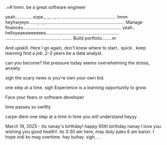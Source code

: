 .+# hmm.
be a great software engineer

yeah.............
sope.,..,....,....
...........................................
hmm heyhwyeye.......,...,................................................................
Manage finances..............................................................................
yeah.. helloyeaeaweeeees..........................................................
............................................
........
Build portfolio........m

And upskill.
Here I go again, don't know where to start..
quick 
.
keep learning
find a job. 2-3 years be a data analyst.

can you become? the pressure today seems overwhelming the stress, anxiety 

 sigh
the scary news is you're own your own kid.

one step at a time.
sigh 
Experience is a learning opportunity to grow.

Face your fears
or software developer 

time passes so swiftly 

carpe diem one step at a time
 in time you will understand heyyy

 March 19, 2025 - Its nanay's birthday! happy 65th birthday nanay I love you. wishing you good health!. its 3:30 am here, may duty pako 6 am karon. I hope indi ko mag overtime. hay buhay.
 sigh..
..
